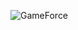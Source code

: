 ![GameForce](https://github.com/wequbles/GameForce/assets/120826725/140ec892-a9c1-42e4-a090-fc17eee2e110)
